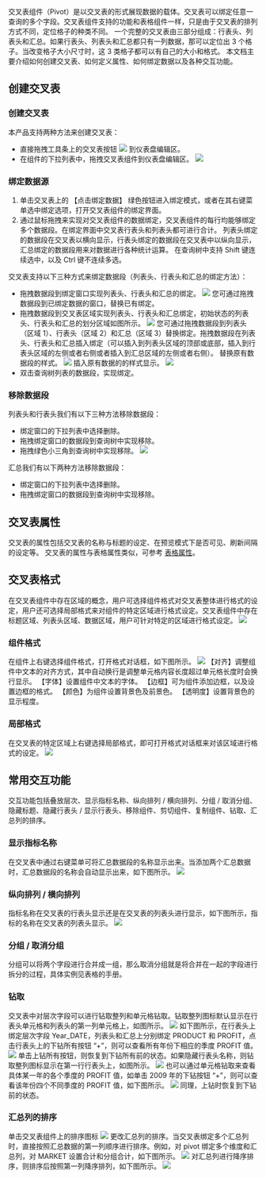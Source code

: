 交叉表组件（Pivot）是以交叉表的形式展现数据的载体。交叉表可以绑定任意一查询的多个字段。交叉表组件支持的功能和表格组件一样，只是由于交叉表的排列方式不同，定位格子的种类不同。
一个完整的交叉表由三部分组成：行表头、列表头和汇总。如果行表头、列表头和汇总都只有一列数据，那可以定位出 3 个格子。当改变格子大小尺寸时，这 3 类格子都可以有自己的大小和格式。
本文档主要介绍如何创建交叉表、如何定义属性、如何绑定数据以及各种交互功能。
## 创建交叉表
### 创建交叉表
本产品支持两种方法来创建交叉表：
* 直接拖拽工具条上的交叉表按钮 <img src="//mc.qcloudimg.com/static/img/d5975f4dac8e5a9da22a33bb6b186da2/image.png" style="margin:0;"> 到仪表盘编辑区。
* 在组件的下拉列表中，拖拽交叉表组件到仪表盘编辑区。
![](https://mc.qcloudimg.com/static/img/332c6ee9570674498b4cc2437a9e85f8/image.png)

### 绑定数据源
1. 单击交叉表上的 【点击绑定数据】 绿色按钮进入绑定模式，或者在其右键菜单选中绑定选项，打开交叉表组件的绑定界面。
2. 通过鼠标拖拽来实现对交叉表组件的数据绑定，交叉表组件的每行均能够绑定多个数据段。在绑定界面中交叉表行表头和列表头都可进行合计。
列表头绑定的数据段在交叉表以横向显示，行表头绑定的数据段在交叉表中以纵向显示，汇总绑定的数据段用来对数据进行各种统计运算。
在查询树中支持 Shift 键连续选中，以及 Ctrl 键不连续多选。

交叉表支持以下三种方式来绑定数据段（列表头、行表头和汇总的绑定方法）：
* 拖拽数据段到绑定窗口实现列表头、行表头和汇总的绑定。
![](https://mc.qcloudimg.com/static/img/c014d540cb239dc020cb7e35016d7d00/image.png)
您可通过拖拽数据段到已绑定数据的窗口，替换已有绑定。
* 拖拽数据段到交叉表区域实现列表头、行表头和汇总绑定，初始状态的列表头、行表头和汇总的划分区域如图所示。
![](https://mc.qcloudimg.com/static/img/197fe9a5a6cb44c136fcfe9c180a2b4a/image.png)
您可通过拖拽数据段到列表头（区域 1）、行表头（区域 2）和汇总（区域 3）替换绑定。拖拽数据段在列表头、行表头和汇总插入绑定（可以插入到列表头区域的顶部或底部，插入到行表头区域的左侧或者右侧或者插入到汇总区域的左侧或者右侧）。
替换原有数据段的样式。
![](https://mc.qcloudimg.com/static/img/5e78981828b30c7efae948d1a3c862bb/image.png)
插入原有数据的的样式显示。
![](https://mc.qcloudimg.com/static/img/e33f4286516289f2bba9b151bccfbeb0/image.png)
* 双击查询树列表的数据段，实现绑定。

### 移除数据段
列表头和行表头我们有以下三种方法移除数据段：
* 绑定窗口的下拉列表中选择删除。
* 拖拽绑定窗口的数据段到查询树中实现移除。
* 拖拽绿色小三角到查询树中实现移除。
![](https://mc.qcloudimg.com/static/img/cdb0a7c737697d2e844b5fb87b13e151/image.png)

汇总我们有以下两种方法移除数据段：
* 绑定窗口的下拉列表中选择删除。
* 拖拽绑定窗口的数据段到查询树中实现移除。

## 交叉表属性
交叉表的属性包括交叉表的名称与标题的设定、在预览模式下是否可见、刷新间隔的设定等。
交叉表的属性与表格属性类似，可参考 [表格属性](http://tce.fsphere.cn/document/product/590/11299)。
## 交叉表格式
在交叉表组件中存在区域的概念，用户可选择组件格式对交叉表整体进行格式的设定，用户还可选择局部格式来对组件的特定区域进行格式设定。交叉表组件中存在标题区域、列表头区域、数据区域，用户可针对特定的区域进行格式设定。
![](https://mc.qcloudimg.com/static/img/faacfe94f0b145987432d05ff0de8715/image.png)
### 组件格式
在组件上右键选择组件格式，打开格式对话框，如下图所示。
![](https://mc.qcloudimg.com/static/img/158820e7f4bffd1b73afd7c9ee0456fa/image.png)
【对齐】调整组件中文本的对齐方式，其中自动换行是调整单元格内容长度超过单元格长度时会换行显示。
【字体】设置组件中文本的字体。
【边框】可为组件添加边框，以及设置边框的格式。
【颜色】为组件设置背景色及前景色。
【透明度】设置背景色的显示程度。
### 局部格式
在交叉表的特定区域上右键选择局部格式，即可打开格式对话框来对该区域进行格式的设定。
![](https://mc.qcloudimg.com/static/img/dc89a5095c0afdf5bc2236172241613b/image.png)

## 常用交互功能
交互功能包括叠放层次、显示指标名称、纵向排列 / 横向排列、分组 / 取消分组、隐藏标题、隐藏行表头 / 显示行表头、移除组件、剪切组件、复制组件、钻取、汇总列的排序。
### 显示指标名称
在交叉表中通过右键菜单可将汇总数据段的名称显示出来。当添加两个汇总数据时，汇总数据段的名称会自动显示出来，如下图所示。
![](https://mc.qcloudimg.com/static/img/0ec38248290fc9f996a75db61effc0be/image.png)
### 纵向排列 / 横向排列
指标名称在交叉表的行表头显示还是在交叉表的列表头进行显示，如下图所示，指标的名称在交叉表的列表头显示。
![](https://mc.qcloudimg.com/static/img/e51d4eeca9d8af662409b87c9ee27f68/image.png)
### 分组 / 取消分组
分组可以将两个字段进行合并成一组，那么取消分组就是将合并在一起的字段进行拆分的过程，具体实例见表格的手册。
### 钻取
交叉表中对层次字段可以进行钻取整列和单元格钻取。钻取整列图标默认显示在行表头单元格和列表头的第一列单元格上，如图所示。
![](https://mc.qcloudimg.com/static/img/378b10bddd5a1c2915017d887bf01257/image.png)
如下图所示，在行表头上绑定层次字段 Year_DATE，列表头和汇总上分别绑定 PRODUCT 和 PROFIT，点击行表头上的下钻所有按钮 “+”，则可以查看所有年份下相应的季度 PROFIT 值。
![](https://mc.qcloudimg.com/static/img/8d1ac71b6f063b8d5fa36b2ff4de9b5d/image.png)
单击上钻所有按钮，则恢复到下钻所有前的状态。如果隐藏行表头名称，则钻取整列图标显示在第一行行表头上，如图所示。
![](https://mc.qcloudimg.com/static/img/9c5685e71ccabd9182187dc392a738bc/image.png)
也可以通过单元格钻取来查看具体某一年的各个季度的 PROFIT 值，如单击 2009 年的下钻按钮 “+”，则可以查看该年份四个不同季度的 PROFIT 值，如下图所示。
![](https://mc.qcloudimg.com/static/img/84b74ab6f79bbd9be5a904d106733d9f/image.png)
同理，上钻时恢复到下钻前的状态。
### 汇总列的排序
单击交叉表组件上的排序图标 <img src="//mc.qcloudimg.com/static/img/1295207796b54e1717401bb824728ca8/image.png" style="margin:0;"> 更改汇总列的排序。当交叉表绑定多个汇总列时，直接按照汇总数据的第一列顺序进行排序。例如，对 pivot 绑定多个维度和汇总列，对 MARKET 设置合计和分组合计，如下图所示。
![](https://mc.qcloudimg.com/static/img/4a4f4685573a19086d73ce37e2ea71a5/image.png)
对汇总列进行降序排序，则排序后按照第一列降序排列，如下图所示。
![](https://mc.qcloudimg.com/static/img/65153ca388899b7899b2f038d6c4d8e7/image.png)
